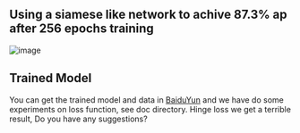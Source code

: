 ##  Using a siamese like network to achive  87.3%  ap  after  256 epochs training

![image](https://github.com/lhwcv/tf_classication/new/master/cifar10/doc/net.PNG)

##  Trained Model 

You can get the trained model and data in [BaiduYun](https://pan.baidu.com/s/1c2tXh08) 
and we have do some experiments on loss function, see doc directory.
Hinge loss we get a terrible result, Do you have any suggestions?
